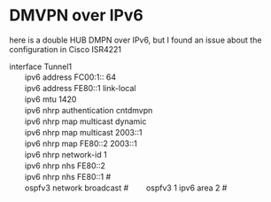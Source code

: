 # DMVPN over IPv6
here is a double HUB DMPN over IPv6, but I found an issue about the configuration in Cisco ISR4221  

interface Tunnel1  
　　ipv6 address FC00:1:: 64  
　　ipv6 address FE80::1 link-local  
　　ipv6 mtu 1420  
　　ipv6 nhrp authentication cntdmvpn  
　　ipv6 nhrp map multicast dynamic  
　　ipv6 nhrp map multicast 2003::1  
　　ipv6 nhrp map FE80::2 2003::1  
　　ipv6 nhrp network-id 1    
　　ipv6 nhrp nhs FE80::2  
　　ipv6 nhrp nhs FE80::1  #  
　　ospfv3 network broadcast  # 
　　ospfv3 1 ipv6 area 2  #

